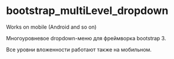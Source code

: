 bootstrap_multiLevel_dropdown
=============================

Works on mobile (Android and so on)

Многоуровневое dropdown-меню для фреймворка bootstrap 3.

Все уровни вложенности работают также на мобильном.
